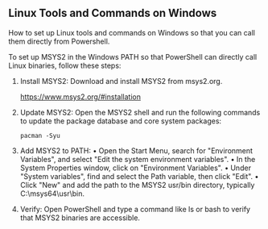 ## Linux Tools and Commands on Windows

How to set up Linux tools and commands on Windows so that you can call them directly from Powershell.

To set up MSYS2 in the Windows PATH so that PowerShell can directly call Linux binaries, follow these steps:

1. Install MSYS2: Download and install MSYS2 from msys2.org.
    
    https://www.msys2.org/#installation

2. Update MSYS2: Open the MSYS2 shell and run the following commands to update the package database and core system packages:
    ```
    pacman -Syu
    ```

3. Add MSYS2 to PATH:
    • Open the Start Menu, search for "Environment Variables", and select "Edit the system environment variables".
    • In the System Properties window, click on "Environment Variables".
    • Under "System variables", find and select the Path variable, then click "Edit".
    • Click "New" and add the path to the MSYS2 usr/bin directory, typically C:\msys64\usr\bin.

4. Verify: Open PowerShell and type a command like ls or bash to verify that MSYS2 binaries are accessible.

